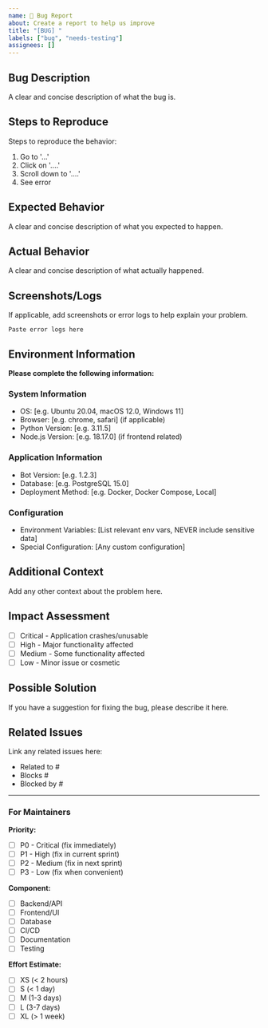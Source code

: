 ```yaml
---
name: 🐛 Bug Report
about: Create a report to help us improve
title: "[BUG] "
labels: ["bug", "needs-testing"]
assignees: []
---
```


## Bug Description
A clear and concise description of what the bug is.

## Steps to Reproduce
Steps to reproduce the behavior:
1. Go to '...'
2. Click on '....'
3. Scroll down to '....'
4. See error

## Expected Behavior
A clear and concise description of what you expected to happen.

## Actual Behavior
A clear and concise description of what actually happened.

## Screenshots/Logs
If applicable, add screenshots or error logs to help explain your problem.

```
Paste error logs here
```

## Environment Information
**Please complete the following information:**

### System Information
- OS: [e.g. Ubuntu 20.04, macOS 12.0, Windows 11]
- Browser: [e.g. chrome, safari] (if applicable)
- Python Version: [e.g. 3.11.5]
- Node.js Version: [e.g. 18.17.0] (if frontend related)

### Application Information
- Bot Version: [e.g. 1.2.3]
- Database: [e.g. PostgreSQL 15.0]
- Deployment Method: [e.g. Docker, Docker Compose, Local]

### Configuration
- Environment Variables: [List relevant env vars, NEVER include sensitive data]
- Special Configuration: [Any custom configuration]

## Additional Context
Add any other context about the problem here.

## Impact Assessment
- [ ] Critical - Application crashes/unusable
- [ ] High - Major functionality affected
- [ ] Medium - Some functionality affected
- [ ] Low - Minor issue or cosmetic

## Possible Solution
If you have a suggestion for fixing the bug, please describe it here.

## Related Issues
Link any related issues here:
- Related to #
- Blocks #
- Blocked by #

---

### For Maintainers

**Priority:**
- [ ] P0 - Critical (fix immediately)
- [ ] P1 - High (fix in current sprint)
- [ ] P2 - Medium (fix in next sprint)
- [ ] P3 - Low (fix when convenient)

**Component:**
- [ ] Backend/API
- [ ] Frontend/UI
- [ ] Database
- [ ] CI/CD
- [ ] Documentation
- [ ] Testing

**Effort Estimate:**
- [ ] XS (< 2 hours)
- [ ] S (< 1 day)
- [ ] M (1-3 days)
- [ ] L (3-7 days)
- [ ] XL (> 1 week)

